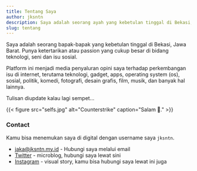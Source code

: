 ```yaml
---
title: Tentang Saya
author: jksntn
description: Saya adalah seorang ayah yang kebetulan tinggal di Bekasi, Jawa Barat. Punya ketertarikan atau passion yang cukup besar di bidang teknologi, seni, dan desain. 
slug: tentang
---
```


Saya adalah seorang bapak-bapak yang kebetulan tinggal di Bekasi, Jawa Barat. Punya ketertarikan atau passion yang cukup besar di bidang teknologi, seni dan isu sosial. 

Platform ini menjadi media penyaluran opini saya terhadap perkembangan isu di internet, terutama teknologi, gadget, apps, operating system (os), sosial, politik, komedi, fotografi, desain grafis, film, musik, dan banyak hal lainnya.

Tulisan diupdate kalau lagi sempet...

{{< figure src="selfs.jpg" alt="Counterstrike" caption="Salam 🤘." >}}

### Contact

Kamu bisa menemukan saya di digital dengan username saya `jksntn`.

- [jaka@jksntn.my.id](mailto:jaka@jksntn.my.id) - Hubungi saya melalui email
- [Twitter](https://twitter.com/jksntn) - microblog, hubungi saya lewat sini
- [Instagram](https://instagram.com/jksntn) - visual story, kamu bisa hubungi saya lewat ini juga

